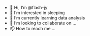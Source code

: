 - 👋 Hi, I’m @flash-jy
- 👀 I’m interested in sleeping
- 🌱 I’m currently learning data analysis
- 💞️ I’m looking to collaborate on ...
- 📫 How to reach me ...

<!---
flash-jy/flash-jy is a ✨ special ✨ repository because its `README.md` (this file) appears on your GitHub profile.
You can click the Preview link to take a look at your changes.
--->
